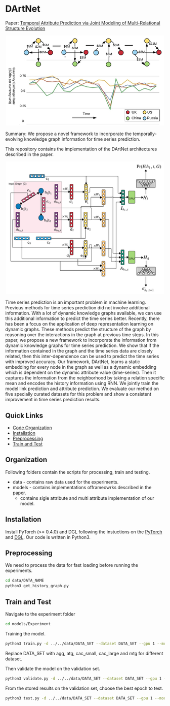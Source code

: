 # DArtNet

Paper: [Temporal Attribute Prediction via Joint Modeling of Multi-Relational Structure Evolution](https://arxiv.org/abs/2003.03919)

<p align="center"><img src="figures/dag3.png" width="500"/></p>

Summary: We propose a novel framework to incorporate the temporally-evolving knowledge graph information for time series prediction.

This repository contains the implementation of the DArtNet architectures described in the paper.

<p align="center"><img src="figures/network_final.png" width="500"/></p>

Time series prediction is an important problem in machine learning. Previous methods for time series prediction did not involve additional information. With a lot of dynamic knowledge graphs available, we can use this additional information to predict the time series better. Recently, there has been a focus on the application of deep representation learning on dynamic graphs. These methods predict the structure of the graph by reasoning over the interactions in the graph at previous time steps. In this paper, we propose a new framework to incorporate the information from dynamic knowledge graphs for time series prediction. We show that if the information contained in the graph and the time series data are closely related, then this inter-dependence can be used to predict the time series with improved accuracy. Our framework, DArtNet, learns a static embedding for every node in the graph as well as a dynamic embedding which is dependent on the dynamic attribute value (time-series). Then it captures the information from the neighborhood by taking a relation specific mean and encodes the history information using RNN. We jointly train the model link prediction and attribute prediction. We evaluate our method on five specially curated datasets for this problem and show a consistent improvement in time series prediction results. 

## Quick Links
- [Code Organization](#Organization)
- [Installation](#Installation)
- [Preprocessing](#Preprocessing)
- [Train and Test](#Train-and-Test)

## Organization
Following folders contain the scripts for processing, train and testing.
- data - contains raw data used for the experiments.
- models - contains implementations offrameowrks described in the paper. 
    - contains sigle attribute and multi attribute implementation of our model.

## Installation
Install PyTorch (>= 0.4.0) and DGL following the instuctions on the [PyTorch](https://pytorch.org/) and [DGL](https://www.dgl.ai).
Our code is written in Python3.

## Preprocessing

We need to process the data for fast loading before running the experiments.

```bash
cd data/DATA_NAME
python3 get_history_graph.py
```

## Train and Test

Navigate to the experiment folder

```bash
cd models/Experiment
```

Training the model.
```bash
python3 train.py -d ../../data/DATA_SET --dataset DATA_SET --gpu 1 --model 1 --dropout 0.5 --n-hidden 200 --lr 1e-3 --max-epochs 2 --batch-size 500 --gamma 1 --retrain 0
```
Replace DATA_SET with agg, atg, cac_small, cac_large and mtg for different dataset.

Then validate the model on the validation set.
```bash
python3 validate.py -d ../../data/DATA_SET --dataset DATA_SET --gpu 1 --model 1 --dropout 0 --n-hidden 200 --batch-size 500 --gamma 1
```

From the stored results on the validation set, choose the best epoch to test.
```bash
python3 test.py -d ../../data/DATA_SET --dataset DATA_SET --gpu 1 --model 1 --dropout 0 --n-hidden 200 --batch-size 50 --gamma 1 --epoch EPOCH
```
